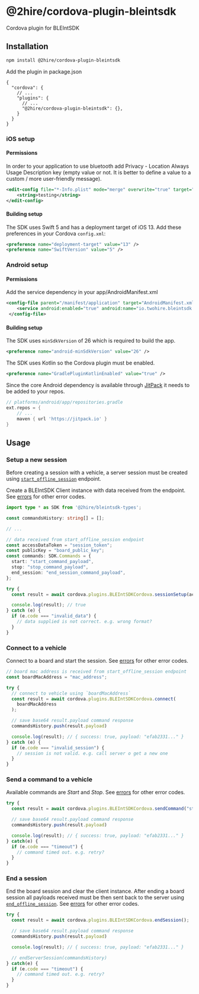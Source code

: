 # @2hire/cordova-plugin-bleintsdk

Cordova plugin for BLEIntSDK

## Installation

```sh
npm install @2hire/cordova-plugin-bleintsdk
```

Add the plugin in package.json

```jsonc
{
  "cordova": {
    // ...
    "plugins": {
      // ...
      "@2hire/cordova-plugin-bleintsdk": {},
    }
  }
}
```

### iOS setup

#### Permissions

In order to your application to use bluetooth add Privacy - Location Always Usage Description key (empty value or not. It is better to define a value to a custom / more user-friendly message).

```xml
<edit-config file="*-Info.plist" mode="merge" overwrite="true" target="NSBluetoothAlwaysUsageDescription">
    <string>testing</string>
</edit-config>
```

#### Building setup

The SDK uses Swift 5 and has a deployment target of iOS 13. Add these preferences in your Cordova `config.xml`:

```xml
<preference name="deployment-target" value="13" />
<preference name="SwiftVersion" value="5" />
```

### Android setup

#### Permissions

Add the service dependency in your app/AndroidManifest.xml

```xml
<config-file parent="/manifest/application" target="AndroidManifest.xml">
    <service android:enabled="true" android:name="io.twohire.bleintsdk.bluetooth.BluetoothLeService" />
 </config-file>
```

#### Building setup

The SDK uses `minSdkVersion` of 26 which is required to build the app.

```xml
<preference name="android-minSdkVersion" value="26" />
```

The SDK uses Kotlin so the Cordova plugin must be enabled.

```xml
<preference name="GradlePluginKotlinEnabled" value="true" />
```

Since the core Android dependency is available through [JitPack](https://jitpack.io/#2hire/BLEIntSDK/Tag) it needs to be added to your repos.

```gradle
// platforms/android/app/repositories.gradle
ext.repos = {
    // ...
    maven { url 'https://jitpack.io' }
}
```

## Usage

### Setup a new session

Before creating a session with a vehicle, a server session must be created using [`start_offline_session`](../../docs/endpoints.md#starting-a-offline-session) endpoint.

Create a BLEIntSDK Client instance with data received from the endpoint. See [errors](../../docs/sdk.md#error-codes) for other error codes.

```ts
import type * as SDK from '@2hire/bleintsdk-types';

const commandsHistory: string[] = [];

// ...

// data received from start_offline_session endpoint
const accessDataToken = "session_token";
const publicKey = "board_public_key";
const commands: SDK.Commands = {
  start: "start_command_payload",
  stop: "stop_command_payload",
  end_session: "end_session_command_payload",
};

try {
  const result = await cordova.plugins.BLEIntSDKCordova.sessionSetup(accessDataToken, commands, publicKey);

  console.log(result); // true
} catch (e) {
  if (e.code === "invalid_data") {
    // data supplied is not correct. e.g. wrong format?
  }
}
```

### Connect to a vehicle

Connect to a board and start the session. See [errors](../../docs/sdk.md#error-codes) for other error codes.

```ts
// board mac address is received from start_offline_session endpoint
const boardMacAddress = "mac_address";

try {
  // connect to vehicle using `boardMacAddress`
  const result = await cordova.plugins.BLEIntSDKCordova.connect(
    boardMacAddress
  );

  // save base64 result.payload command response
  commandsHistory.push(result.payload)

  console.log(result); // { success: true, payload: "efab2331..." }
} catch (e) {
  if (e.code === "invalid_session") {
    // session is not valid. e.g. call server o get a new one
  }
}

```

### Send a command to a vehicle

Available commands are _Start_ and _Stop_. See [errors](../../docs/sdk.md#error-codes) for other error codes.

```ts
try {
  const result = await cordova.plugins.BLEIntSDKCordova.sendCommand("start");

  // save base64 result.payload command response
  commandsHistory.push(result.payload)

  console.log(result); // { success: true, payload: "efab2331..." }
} catch(e) {
  if (e.code === "timeout") {
    // command timed out. e.g. retry?
  }
}
```

### End a session

End the board session and clear the client instance. After ending a board session all payloads received must be then sent back to the server using [`end_offline_session`](../../docs/endpoints.md#ending-a-offline-session). See [errors](../../docs/sdk.md#error-codes) for other error codes.

```ts
try {
  const result = await cordova.plugins.BLEIntSDKCordova.endSession();

  // save base64 result.payload command response
  commandsHistory.push(result.payload)

  console.log(result); // { success: true, payload: "efab2331..." }

  // endServerSession(commandsHistory)
} catch(e) {
  if (e.code === "timeout") {
    // command timed out. e.g. retry?
  }
}
```

